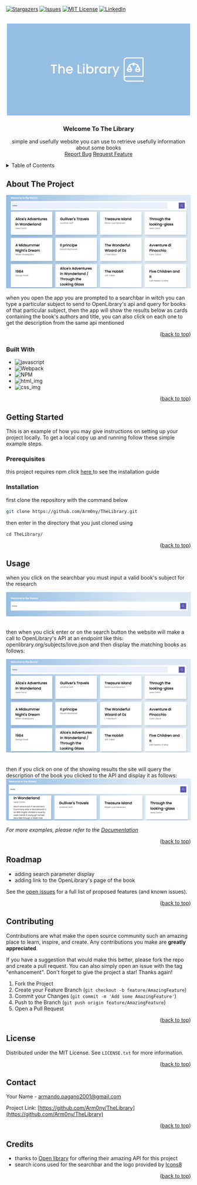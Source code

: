 

[![Stargazers][stars-shield]][stars-url]
[![Issues][issues-shield]][issues-url]
[![MIT License][license-shield]][license-url]
[![LinkedIn][linkedin-shield]][linkedin-url]




<!-- PROJECT LOGO -->
<br />
<div align="center" id="readme-top">
  <a href="https://github.com/Arm0ny/TheLibrary">
    <img src="img/screenshots/banner.png" alt="Logo" width="500" height="250">
  </a>

<h3 align="center">Welcome To The Library</h3>

  <p align="center">
    simple and usefully website you can use to retrieve usefully information about some books
    <br/>
    <a href="https://github.com/Arm0ny/TheLibrary/issues">Report Bug</a>
    <a href="https://github.com/Arm0ny/TheLibrary/issues">Request Feature</a>
  </p>
</div>



<!-- TABLE OF CONTENTS -->
<details>
  <summary>Table of Contents</summary>
  <ol>
    <li>
      <a href="#about-the-project">About The Project</a>
      <ul>
        <li><a href="#built-with">Built With</a></li>
      </ul>
    </li>
    <li>
      <a href="#getting-started">Getting Started</a>
      <ul>
        <li><a href="#prerequisites">Prerequisites</a></li>
        <li><a href="#installation">Installation</a></li>
      </ul>
    </li>
    <li><a href="#usage">Usage</a></li>
    <li><a href="#roadmap">Roadmap</a></li>
    <li><a href="#contributing">Contributing</a></li>
    <li><a href="#license">License</a></li>
    <li><a href="#contact">Contact</a></li>
  </ol>
</details>


<section id="about-the-project">

<!-- ABOUT THE PROJECT -->
## About The Project

[![Product Name Screen Shot][product-screenshot]](https://example.com)

when you open the app you are prompted to a searchbar in witch you can type a particular subject to send to OpenLibrary's
api and query for books of that particular subject, then the app will show the results below as cards containing
the book's authors and title, you can also click on each one to get the description from the same api mentioned

<p align="right">(<a href="#readme-top">back to top</a>)</p>

</section>

<section id="built-with">

### Built With


* ![javascript][javascript_img]
* ![Webpack][webpack_img]
* ![NPM][NPM_url]
* ![html_img][html_img]
* ![css_img][css_img]

<p align="right">(<a href="#readme-top">back to top</a>)</p>

</section>


<section id="getting-started">

<!-- GETTING STARTED -->
## Getting Started

This is an example of how you may give instructions on setting up your project locally.
To get a local copy up and running follow these simple example steps.

</section>

<section id="prerequisites">

### Prerequisites

this project requires npm click <a href="https://docs.npmjs.com/downloading-and-installing-node-js-and-npm"> here </a> to see the installation guide
</section>

<section id="installation">

### Installation

first clone the repository with the command below
   ```sh
   git clone https://github.com/Arm0ny/TheLibrary.git
   ```
then enter in the directory that you just cloned using
```
cd TheLibrary/
```
<p align="right">(<a href="#readme-top">back to top</a>)</p>

</section>

<section id="usage">

<!-- USAGE EXAMPLES -->
## Usage

when you click on the searchbar you must input a valid book's subject for the research
<br/>

<img src='img/screenshots/usage_input.png'  alt="example: input 'fantasy'"/>
<br/>
<br/>

then when you click enter or on the search button  the website will make a call to OpenLibrary's API at an endpoint like 
this: openlibrary.org/subjects/love.json and then display the matching books as follows:
<br/>

<img src='img/screenshots/Library_screenshot.png' alt='result'/>
<br/>
<br/>
<br/>
then if you click on one of the showing results the site will query the description of the book you clicked to the API
and display it as follows:
<br/>
<img src="img/screenshots/usage_books_description.png" alt="description"/>
<br/>

_For more examples, please refer to the [Documentation](https://example.com)_

<p align="right">(<a href="#readme-top">back to top</a>)</p>

</section>

<section id="roadmap">

<!-- ROADMAP -->
## Roadmap

- adding search parameter display
- adding link to the OpenLibrary's page of the book


See the [open issues](https://github.com/Arm0ny/TheLibrary/issues) for a full list of proposed features (and known issues).

<p align="right">(<a href="#readme-top">back to top</a>)</p>

</section>

<section id="contributing">

<!-- CONTRIBUTING -->
## Contributing

Contributions are what make the open source community such an amazing place to learn, inspire, and create. Any contributions you make are **greatly appreciated**.

If you have a suggestion that would make this better, please fork the repo and create a pull request. You can also simply open an issue with the tag "enhancement".
Don't forget to give the project a star! Thanks again!

1. Fork the Project
2. Create your Feature Branch (`git checkout -b feature/AmazingFeature`)
3. Commit your Changes (`git commit -m 'Add some AmazingFeature'`)
4. Push to the Branch (`git push origin feature/AmazingFeature`)
5. Open a Pull Request

<p align="right">(<a href="#readme-top">back to top</a>)</p>

</section>

<section id="license">

<!-- LICENSE -->
## License

Distributed under the MIT License. See `LICENSE.txt` for more information.

<p align="right">(<a href="#readme-top">back to top</a>)</p>

</section>

<section id="contact">

<!-- CONTACT -->
## Contact

Your Name - armando.pagano2001@gmail.com

Project Link: [https://github.com/Arm0ny/TheLibrary](https://github.com/Arm0ny/TheLibrary)

<p align="right">(<a href="#readme-top">back to top</a>)</p>

</section>

<section id="credits">

<!-- Credits -->
## Credits

* thanks to <a href='https://openlibrary.org'>Open library</a> for offering their amazing API for this project 
* search icons used for the searchbar and the logo provided by <a href='https://icons8.it'>Icons8</a>

<p align="right">(<a href="#readme-top">back to top</a>)</p>

</section>

<!-- MARKDOWN LINKS & IMAGES -->
<!-- https://www.markdownguide.org/basic-syntax/#reference-style-links -->
[stars-shield]: https://img.shields.io/github/stars/Arm0ny/Books.svg?style=for-the-badge
[stars-url]: https://github.com/Arm0ny/TheLibrary/stargazers
[issues-shield]: https://img.shields.io/github/issues/Arm0ny/Books.svg?style=for-the-badge
[issues-url]: https://github.com/github_username/repo_name/issues
[license-shield]: https://img.shields.io/github/license/Arm0ny/Books.svg?style=for-the-badge
[license-url]: https://github.com/Arm0ny/TheLibrary/blob/master/LICENSE.txt
[linkedin-shield]: https://img.shields.io/badge/-LinkedIn-black.svg?style=for-the-badge&logo=linkedin&colorB=555
[linkedin-url]: https://www.linkedin.com/in/armando-pagano-67787916a
[product-screenshot]: img/screenshots/Library_screenshot.png
[Next.js]: https://img.shields.io/badge/next.js-000000?style=for-the-badge&logo=nextdotjs&logoColor=white
[Next-url]: https://nextjs.org/
[React.js]: https://img.shields.io/badge/React-20232A?style=for-the-badge&logo=react&logoColor=61DAFB
[React-url]: https://reactjs.org/
[Vue.js]: https://img.shields.io/badge/Vue.js-35495E?style=for-the-badge&logo=vuedotjs&logoColor=4FC08D
[Vue-url]: https://vuejs.org/
[Angular.io]: https://img.shields.io/badge/Angular-DD0031?style=for-the-badge&logo=angular&logoColor=white
[Angular-url]: https://angular.io/
[Svelte.dev]: https://img.shields.io/badge/Svelte-4A4A55?style=for-the-badge&logo=svelte&logoColor=FF3E00
[Svelte-url]: https://svelte.dev/
[Laravel.com]: https://img.shields.io/badge/Laravel-FF2D20?style=for-the-badge&logo=laravel&logoColor=white
[Laravel-url]: https://laravel.com
[Bootstrap.com]: https://img.shields.io/badge/Bootstrap-563D7C?style=for-the-badge&logo=bootstrap&logoColor=white
[Bootstrap-url]: https://getbootstrap.com
[JQuery.com]: https://img.shields.io/badge/jQuery-0769AD?style=for-the-badge&logo=jquery&logoColor=white
[JQuery-url]: https://jquery.com 
[javascript_img]: https://img.shields.io/badge/-javascript-black?style=for-the-badge&logo=javascript
[webpack_img]: https://img.shields.io/badge/webpack-%238DD6F9.svg?style=for-the-badge&logo=webpack&logoColor=black
[NPM_url]: https://img.shields.io/badge/NPM-%23000000.svg?style=for-the-badge&logo=npm&logoColor=white
[html_img]: https://img.shields.io/badge/-HTML5-DD0031?style=for-the-badge&logo=html5
[css_img]: https://img.shields.io/badge/-CSS3-0769AD?style=for-the-badge&logo=css3

